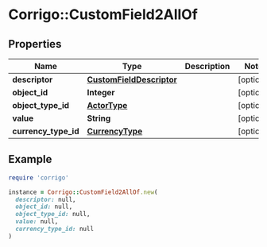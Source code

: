 # Corrigo::CustomField2AllOf

## Properties

| Name | Type | Description | Notes |
| ---- | ---- | ----------- | ----- |
| **descriptor** | [**CustomFieldDescriptor**](CustomFieldDescriptor.md) |  | [optional] |
| **object_id** | **Integer** |  | [optional] |
| **object_type_id** | [**ActorType**](ActorType.md) |  | [optional] |
| **value** | **String** |  | [optional] |
| **currency_type_id** | [**CurrencyType**](CurrencyType.md) |  | [optional] |

## Example

```ruby
require 'corrigo'

instance = Corrigo::CustomField2AllOf.new(
  descriptor: null,
  object_id: null,
  object_type_id: null,
  value: null,
  currency_type_id: null
)
```

